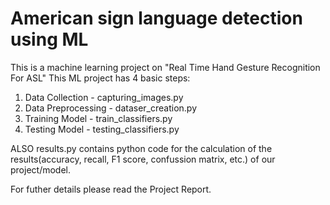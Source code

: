 # American sign language detection using ML
 This is a machine learning project on "Real Time Hand Gesture Recognition For ASL"
 This ML project has 4 basic steps:
 1. Data Collection - capturing_images.py
 2. Data Preprocessing - dataser_creation.py
 3. Training Model - train_classifiers.py
 4. Testing Model - testing_classifiers.py

ALSO results.py contains python code for the calculation of the results(accuracy, recall, F1 score, confussion matrix, etc.) of our project/model.

For futher details please read the Project Report.
